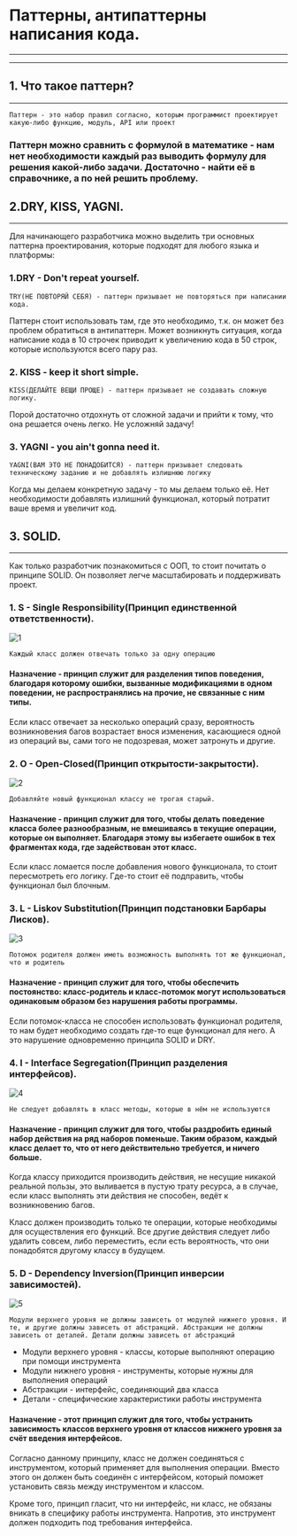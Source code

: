 # Паттерны, антипаттерны написания кода.
---
---
## 1. Что такое паттерн?
---
`Паттерн - это набор правил согласно, которым программист проектирует какую-либо функцию, модуль, API или проект`

### Паттерн можно сравнить с формулой в математике - нам нет необходимости каждый раз выводить формулу для решения какой-либо задачи. Достаточно - найти её в справочнике, а по ней решить проблему.

## 2.DRY, KISS, YAGNI.
---
Для начинающего разработчика можно выделить три основных паттерна проектирования, которые подходят для любого языка и платформы:

### 1.DRY - Don't repeat yourself.

`TRY(НЕ ПОВТОРЯЙ СЕБЯ) - паттерн призывает не повторяться при написании кода.`

Паттерн стоит использовать там, где это необходимо, т.к. он может без проблем обратиться в антипаттерн.
Может возникнуть ситуация, когда написание кода в 10 строчек приводит к увеличению кода в 50 строк, которые используются всего пару раз.

### 2. KISS - keep it short simple.

`KISS(ДЕЛАЙТЕ ВЕЩИ ПРОЩЕ) - паттерн призывает не создавать сложную логику.`

Порой достаточно отдохнуть от сложной задачи и прийти к тому, что она решается очень легко. Не усложняй задачу!

### 3. YAGNI - you ain't gonna need it.

`YAGNI(ВАМ ЭТО НЕ ПОНАДОБИТСЯ) - паттерн призывает следовать техническому заданию и не добавлять излишнюю логику`

Когда мы делаем конкретную задачу - то мы делаем только её. Нет необходимости добавлять излишний функционал, который потратит ваше время и увеличит код.

## 3. SOLID.
---
Как только разработчик познакомиться с ООП, то стоит почитать о принципе SOLID. Он позволяет легче масштабировать и поддерживать проект.

### 1. S - Single Responsibility(Принцип единственной ответственности).

![1](https://habrastorage.org/r/w1560/webt/ug/2v/ts/ug2vtsbxvspdx0elsmexemp3kxm.png)


`Каждый класс должен отвечать только за одну операцию`

#### Назначение - принцип служит для разделения типов поведения, благодаря которому ошибки, вызванные модификациями в одном поведении, не распространялись на прочие, не связанные с ним типы.

Если класс отвечает за несколько операций сразу, вероятность возникновения багов возрастает внося изменения, касающиеся одной из операций вы, сами того не подозревая, может затронуть и другие.

### 2. O - Open-Closed(Принцип открытости-закрытости).

![2](https://habrastorage.org/r/w1560/webt/ir/sm/eb/irsmeboddq2dcx1eaky5qo83v64.png)

`Добавляйте новый функционал классу не трогая старый.`

#### Назначение - принцип служит для того, чтобы делать поведение класса более разнообразным, не вмешиваясь в текущие операции, которые он выполняет. Благодаря этому вы избегаете ошибок в тех фрагментах кода, где задействован этот класс.

Если класс ломается после добавления нового функционала, то стоит пересмотреть его логику. Где-то стоит её подправить, чтобы функционал был блочным.

### 3. L - Liskov Substitution(Принцип подстановки Барбары Лисков).

![3](https://habrastorage.org/r/w1560/webt/hj/dt/a-/hjdta-bs2bvk2ga_dabxajfqjnk.png)

`Потомок родителя должен иметь возможность выполнять тот же функционал, что и родитель`

#### Назначение - принцип служит для того, чтобы обеспечить постоянство: класс-родитель и класс-потомок могут использоваться одинаковым образом без нарушения работы программы.

Если потомок-класса не способен использовать функционал родителя, то нам будет необходимо создать где-то еще функционал для него. А это нарушение одновременно принципа SOLID и DRY.

### 4. I - Interface Segregation(Принцип разделения интерфейсов).

![4](https://habrastorage.org/r/w1560/webt/v8/co/dn/v8codny8xpy355zcqvfro-7ep8a.png)

`Не следует добавлять в класс методы, которые в нём не используются`

#### Назначение - принцип служит для того, чтобы раздробить единый набор действия на ряд наборов поменьше. Таким образом, каждый класс делает то, что от него действительно требуется, и ничего больше.

Когда классу приходится производить действия, не несущие никакой реальной пользы, это выливается в пустую трату ресурса, а в случае, если класс выполнять эти действия не способен, ведёт к возникновению багов.

Класс должен производить только те операции, которые необходимы для осуществления его функций. Все другие действия следует либо удалить совсем, либо переместить, если есть вероятность, что они понадобятся другому классу в будущем.

### 5. D - Dependency Inversion(Принцип инверсии зависимостей).

![5](https://habrastorage.org/r/w1560/webt/du/7r/0u/du7r0use6rfrrqr8wc9a2qcvf2y.png)

`Модули верхнего уровня не должны зависеть от модулей нижнего уровня. И те, и другие должны зависеть от абстракций. Абстракции не должны зависеть от деталей. Детали должны зависеть от абстракций`

- Модули верхнего уровня - классы, которые выполняют операцию при помощи инструмента
- Модули нижнего уровня - инструменты, которые нужны для выполнения операций
- Абстракции - интерфейс, соединяющий два класса
- Детали - специфические характеристики работы инструмента

#### Назначение - этот принцип служит для того, чтобы устранить зависимость классов верхнего уровня от классов нижнего уровня за счёт введения интерфейсов.

Согласно данному принципу, класс не должен соединяться с инструментом, который применяет для выполнения операции. Вместо этого он должен быть соединён с интерфейсом, который поможет установить связь между инструментом и классом.

Кроме того, принцип гласит, что ни интерфейс, ни класс, не обязаны вникать в специфику работы инструмента. Напротив, это инструмент должен подходить под требования интерфейса.